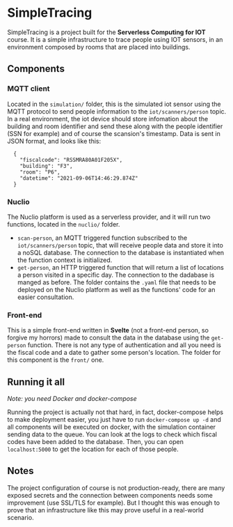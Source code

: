 # SimpleTracing
SimpleTracing is a project built for the __Serverless Computing for IOT__ course. It is a simple infrastructure to trace people using IOT sensors, in an environment composed by rooms that are placed into buildings. 
## Components
### MQTT client
Located in the `simulation/` folder, this is the simulated iot sensor using the MQTT protocol to send people information to the `iot/scanners/person` topic.
In a real environment, the iot device should store infomation about the building and room identifier and send these along with the people identifier (SSN for example)
and of course the scansion's timestamp.
Data is sent in JSON format, and looks like this: 
  ```
    {
      "fiscalcode": "RSSMRA80A01F205X",
      "building": "F3",
      "room": "P6",
      "datetime": "2021-09-06T14:46:29.874Z"
    }
  ```
### Nuclio
The Nuclio platform is used as a serverless provider, and it will run two functions, located in the `nuclio/` folder.
- `scan-person`, an MQTT triggered function subscribed to the `iot/scanners/person` topic, that will receive people data and store it into a noSQL database. The connection to the database is instantiated when the function context is initialized.
- `get-person`, an HTTP triggered function that will return a list of locations a person visited in a specific day. The connection to the dadabase is manged as before.
The folder contains the `.yaml` file that needs to be deployed on the Nuclio platform as well as the functions' code for an easier consultation.

### Front-end
This is a simple front-end written in __Svelte__ (not a front-end person, so forgive my horrors) made to consult the data in the database using the `get-person` function. There is not any type of authentication and all you need is the fiscal code and a date to gather some person's location. The folder for this component is the `front/` one.

## Running it all
_Note: you need Docker and docker-compose_

Running the project is actually not that hard, in fact, docker-compose helps to make deployment easier,
you just have to run `docker-compose up -d` and all components will be executed on docker, with the simulation container sending data to the queue.
You can look at the logs to check which fiscal codes have been added to the database. Then, you can open `localhost:5000` to get the location for each of those people.

## Notes
The project configuration of course is not production-ready, there are many exposed secrets and the connection between components needs some improvement (use SSL/TLS for example). But I thought this was enough to prove that an infrastructure like this may prove useful in a real-world scenario.